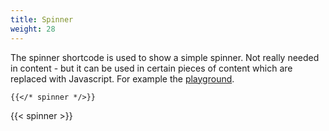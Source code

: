 ```yaml
---
title: Spinner
weight: 28
---
```


The spinner shortcode is used to show a simple spinner. Not really needed in content - but it can be used in certain pieces of content which are replaced with Javascript.
For example the [playground](/play/).

```
{{</* spinner */>}}
```

{{< spinner >}}
